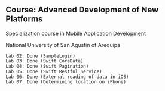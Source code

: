 ## Course: Advanced Development of New Platforms

Specialization course in Mobile Application Development

National University of San Agustin of Arequipa

```
Lab 02: Done (SampleLogin)
Lab 03: Done (Swift CoreData)
Lab 04: Done (Swift Pagination)
Lab 05: Done (Swift Restful Service)
Lab 06: Done (External reading of data in iOS)
Lab 07: Done (Determining location on iPhone)
```
